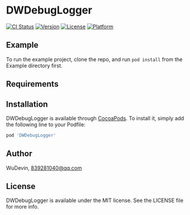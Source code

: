 # DWDebugLogger

[![CI Status](https://img.shields.io/travis/WuDevin/DWDebugLogger.svg?style=flat)](https://travis-ci.org/WuDevin/DWDebugLogger)
[![Version](https://img.shields.io/cocoapods/v/DWDebugLogger.svg?style=flat)](https://cocoapods.org/pods/DWDebugLogger)
[![License](https://img.shields.io/cocoapods/l/DWDebugLogger.svg?style=flat)](https://cocoapods.org/pods/DWDebugLogger)
[![Platform](https://img.shields.io/cocoapods/p/DWDebugLogger.svg?style=flat)](https://cocoapods.org/pods/DWDebugLogger)

## Example

To run the example project, clone the repo, and run `pod install` from the Example directory first.

## Requirements

## Installation

DWDebugLogger is available through [CocoaPods](https://cocoapods.org). To install
it, simply add the following line to your Podfile:

```ruby
pod 'DWDebugLogger'
```

## Author

WuDevin, 839281040@qq.com

## License

DWDebugLogger is available under the MIT license. See the LICENSE file for more info.
